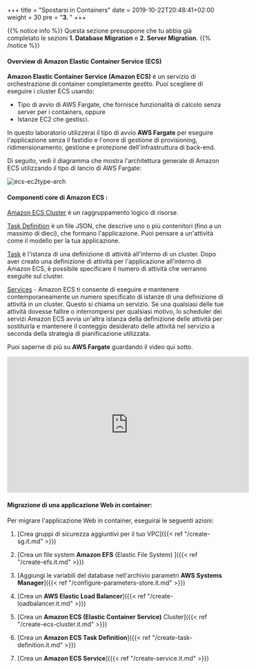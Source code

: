 +++
title = "Spostarsi in Containers"
date = 2019-10-22T20:48:41+02:00
weight = 30
pre = "<b>3. </b>"
+++

{{% notice info %}}
Questa sezione presuppone che tu abbia già completato le sezioni **1. Database Migration** e **2. Server Migration**.
{{% /notice %}}


#### Overview di Amazon Elastic Container Service (ECS) 

**Amazon Elastic Container Service (Amazon ECS)** è un servizio di orchestrazione di container completamente gestito. Puoi scegliere di eseguire i cluster ECS usando:    

- Tipo di avvio di AWS Fargate, che fornisce funzionalità di calcolo senza server per i containers, oppure   
- Istanze EC2 che gestisci.

In questo laboratorio utilizzerai il tipo di avvio **AWS Fargate** per eseguire l'applicazione senza il fastidio e l'onore di gestione di provisioning, ridimensionamento, gestione e protezione dell'infrastruttura di back-end.

Di seguito, vedi il diagramma che mostra l'architettura generale di Amazon ECS utilizzando il tipo di lancio di AWS Fargate:

![ecs-ec2type-arch](/ecs/overview-fargate.png)

#### Componenti core di Amazon ECS :

<a href="https://docs.aws.amazon.com/AmazonECS/latest/developerguide/clusters.html" target="_blank">Amazon ECS Cluster</a> è un raggruppamento logico di risorse.

<a href="https://docs.aws.amazon.com/AmazonECS/latest/developerguide/task_definitions.html" target="_blank">Task Definition</a> è un file JSON, che descrive uno o più contenitori (fino a un massimo di dieci), che formano l'applicazione. Puoi pensare a un'attività come il modello per la tua applicazione.

<a href="https://docs.aws.amazon.com/AmazonECS/latest/developerguide/scheduling_tasks.html" target="_blank">Task</a> è l'istanza di una definizione di attività all'interno di un cluster. Dopo aver creato una definizione di attività per l'applicazione all'interno di Amazon ECS, è possibile specificare il numero di attività che verranno eseguite sul cluster.

<a href="https://docs.aws.amazon.com/AmazonECS/latest/developerguide/ecs_services.html" target="_blank">Services</a> - Amazon ECS ti consente di eseguire e mantenere contemporaneamente un numero specificato di istanze di una definizione di attività in un cluster. Questo si chiama un servizio. Se una qualsiasi delle tue attività dovesse fallire o interrompersi per qualsiasi motivo, lo scheduler dei servizi Amazon ECS avvia un'altra istanza della definizione delle attività per sostituirla e mantenere il conteggio desiderato delle attività nel servizio a seconda della strategia di pianificazione utilizzata.

Puoi saperne di più su **AWS Fargate** guardando il video qui sotto.
<center>
<iframe width="560" height="315" src="https://www.youtube-nocookie.com/embed/IEvLkwdFgnU" frameborder="0" allow="accelerometer; autoplay; encrypted-media; gyroscope; picture-in-picture" allowfullscreen></iframe>
</center>

#### Migrazione di una applicazione Web in container:


Per migrare l'applicazione Web in container, eseguirai le seguenti azioni:

1. [Crea gruppi di sicurezza aggiuntivi per il tuo VPC]({{< ref "/create-sg.it.md" >}})

2. [Crea un file system **Amazon EFS** (Elastic File System) ]({{< ref "/create-efs.it.md" >}})

3. [Aggiungi le variabili del database nell'archivio parametri **AWS Systems Manager**]({{< ref "/configure-parameters-store.it.md" >}})

4. [Crea un **AWS Elastic Load Balancer**]({{< ref "/create-loadbalancer.it.md" >}})

5. [Crea un **Amazon ECS (Elastic Container Service)** Cluster]({{< ref "/create-ecs-cluster.it.md" >}})

6. [Crea un **Amazon ECS Task Definition**]({{< ref "/create-task-definition.it.md" >}})

7. [Crea un **Amazon ECS Service**]({{< ref "/create-service.it.md" >}})
